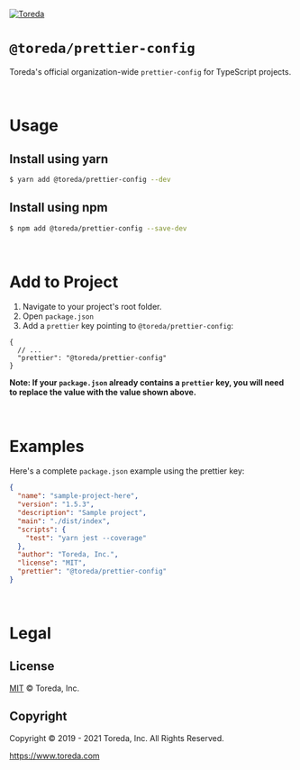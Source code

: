 
[![Toreda](https://content.toreda.com/logo/toreda-logo.png)](https://www.toreda.com)

# `@toreda/prettier-config`

Toreda's official organization-wide `prettier-config` for TypeScript projects.

&nbsp;
# Usage

## Install using yarn

```bash
$ yarn add @toreda/prettier-config --dev
```

## Install using npm
```bash
$ npm add @toreda/prettier-config --save-dev
```

&nbsp;
# Add to Project
1. Navigate to your project's root folder.
2. Open `package.json`
3. Add a `prettier` key pointing to `@toreda/prettier-config`:

```jsonc
{
  // ...
  "prettier": "@toreda/prettier-config"
}
```

**Note: If your `package.json` already contains a `prettier` key, you will need to replace the value with the value shown above.**

&nbsp;

# Examples

Here's a complete `package.json` example using the prettier key:

```json
{
  "name": "sample-project-here",
  "version": "1.5.3",
  "description": "Sample project",
  "main": "./dist/index",
  "scripts": {
    "test": "yarn jest --coverage"
  },
  "author": "Toreda, Inc.",
  "license": "MIT",
  "prettier": "@toreda/prettier-config"
}

```

&nbsp;

# Legal

## License

[MIT](LICENSE) &copy; Toreda, Inc.

## Copyright
Copyright &copy; 2019 - 2021 Toreda, Inc. All Rights Reserved.

https://www.toreda.com
